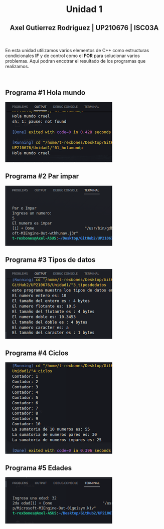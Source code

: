 # <center>Unidad 1</center>
## <center> Axel Gutierrez Rodriguez  |  UP210676 | ISC03A </center>
<br><br>
En esta unidad utilizamos varios elementos de C++ como estructuras condicionales **IF** y de control como el **FOR** para solucionar varios problemas.
Aquí podran encotrar el resultado de los programas que realizamos.   
<br>  <br> 
## Programa #1 **Hola mundo**
![My Image](Imagenes/screenshot1.png)
## Programa #2 **Par impar**
![My Image](Imagenes/screenshot2.png)
<br>
## Programa #3 **Tipos de datos**
![My Image](Imagenes/screenshot3.png)
## Programa #4 **Ciclos**
![My Image](Imagenes/screenshot4.png)
## Programa #5 **Edades**
![My Image](Imagenes/screnshot5.png)

